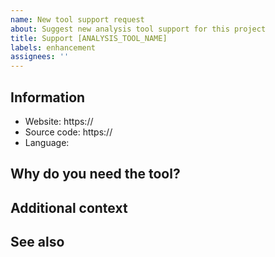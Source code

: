 ```yaml
---
name: New tool support request
about: Suggest new analysis tool support for this project
title: Support [ANALYSIS_TOOL_NAME]
labels: enhancement
assignees: ''
---
```


## Information

- Website: https://<URL><!-- (Required) Input the official website URL. -->
- Source code: https://<URL><!-- (Optional) Input the source repository URL if it's different from its website URL. -->
- Language: <!-- (Required) Input the tool's target programming language(s), e.g. Ruby, Go, etc. -->

## Why do you need the tool?

<!-- (Required) Input your motivation or reason to support the tool. -->

## Additional context

<!-- (Optional) Input additional context or description if you have. If you don't, input "None". -->

## See also

<!-- (Optional) Input additional links if you have. If you don't, input "None". -->
